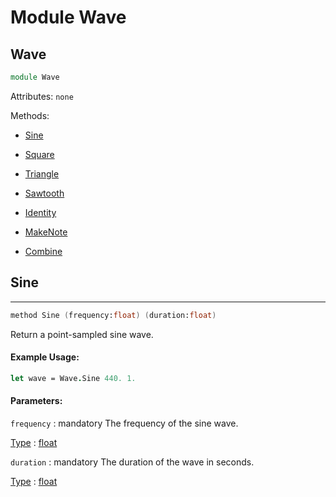 # Module Wave

## Wave
```fsharp
module Wave
```
Attributes:
`none`

Methods:
- [Sine](#sine)
- [Square](#square)
- [Triangle](#triangle)
- [Sawtooth](#sawtooth)
- [Identity](#identity)

- [MakeNote](#makenote)
- [Combine](#combine)

## Sine
---
```fsharp
method Sine (frequency:float) (duration:float)
```
Return a point-sampled sine wave.

#### Example Usage:
```fsharp
let wave = Wave.Sine 440. 1.
```

#### Parameters:

`frequency` : mandatory
The frequency of the sine wave.

<ins>Type</ins> : [float](https://docs.microsoft.com/en-us/dotnet/api/system.double?view=net-6.0)

`duration` : mandatory
The duration of the wave in seconds.

<ins>Type</ins> : [float](https://docs.microsoft.com/en-us/dotnet/api/system.double?view=net-6.0)